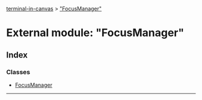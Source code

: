 [terminal-in-canvas](../README.md) > ["FocusManager"](../modules/_focusmanager_.md)

# External module: "FocusManager"

## Index

### Classes

* [FocusManager](../classes/_focusmanager_.focusmanager.md)

---

